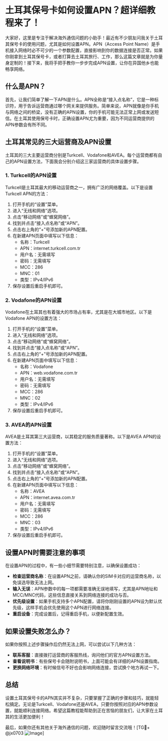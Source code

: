 # 土耳其保号卡如何设置APN？超详细教程来了！

大家好，这里是专注于解决海外通信问题的小助手！最近有不少朋友问我关于土耳其保号卡的使用问题，尤其是如何设置APN。APN（Access Point Name）是手机接入网络时必不可少的一个参数配置，直接影响到你的数据连接是否正常。如果你刚拿到土耳其保号卡，或者打算去土耳其旅行、工作，那么这篇文章就是为你量身定制的！接下来，我将手把手教你一步步完成APN设置，让你在异国他乡也能畅享网络。

## 什么是APN？

首先，让我们简单了解一下APN是什么。APN全称是“接入点名称”，它是一种标识符，用于告诉运营商通过哪个网关来提供服务。简单来说，APN就像是你手机与网络之间的桥梁，没有正确的APN设置，你的手机可能无法正常上网或发送短信。在土耳其使用保号卡时，正确设置APN尤为重要，因为不同运营商提供的APN参数会有所不同。

## 土耳其常见的三大运营商及APN设置

土耳其的三大主要运营商分别是Turkcell、Vodafone和AVEA。每个运营商都有自己的APN设置方法，下面我会分别介绍这三家运营商的具体设置步骤。

### 1. Turkcell的APN设置

Turkcell是土耳其最大的移动运营商之一，拥有广泛的网络覆盖。以下是设置Turkcell APN的方法：

1. 打开手机的“设置”菜单。
2. 进入“无线和网络”选项。
3. 点击“移动网络”或“蜂窝网络”。
4. 找到并点击“接入点名称”或“APN”。
5. 点击右上角的“+”号添加新的APN配置。
6. 在新建APN页面中填写以下信息：
   - 名称：Turkcell
   - APN：internet.turkcell.com.tr
   - 用户名：无需填写
   - 密码：无需填写
   - MCC：286
   - MNC：01
   - 类型：IPv4/IPv6
7. 保存设置后重启手机即可。

### 2. Vodafone的APN设置

Vodafone在土耳其也有着强大的市场占有率，尤其是在大城市地区。以下是Vodafone APN的设置方法：

1. 打开手机的“设置”菜单。
2. 进入“无线和网络”选项。
3. 点击“移动网络”或“蜂窝网络”。
4. 找到并点击“接入点名称”或“APN”。
5. 点击右上角的“+”号添加新的APN配置。
6. 在新建APN页面中填写以下信息：
   - 名称：Vodafone
   - APN：web.vodafone.com.tr
   - 用户名：无需填写
   - 密码：无需填写
   - MCC：286
   - MNC：02
   - 类型：IPv4/IPv6
7. 保存设置后重启手机即可。

### 3. AVEA的APN设置

AVEA是土耳其第三大运营商，以其稳定的服务质量著称。以下是AVEA APN的设置方法：

1. 打开手机的“设置”菜单。
2. 进入“无线和网络”选项。
3. 点击“移动网络”或“蜂窝网络”。
4. 找到并点击“接入点名称”或“APN”。
5. 点击右上角的“+”号添加新的APN配置。
6. 在新建APN页面中填写以下信息：
   - 名称：AVEA
   - APN：internet.avea.com.tr
   - 用户名：无需填写
   - 密码：无需填写
   - MCC：286
   - MNC：03
   - 类型：IPv4/IPv6
7. 保存设置后重启手机即可。

## 设置APN时需要注意的事项

在设置APN的过程中，有一些小细节需要特别注意，以确保设置成功：

- **检查运营商名称**：在设置APN之前，请确认你的SIM卡对应的运营商名称，以免误选导致无法上网。
- **输入无误**：APN参数中的每一项都需要准确无误地填写，尤其是APN地址和MCC/MNC代码，这些信息直接关系到网络连接的成功与否。
- **优先级设置**：如果手机支持多个APN配置，请将你刚刚设置的APN设为默认优先级，这样手机会优先使用这个APN进行网络连接。
- **重启设备**：完成设置后，记得重启手机，以便新配置生效。

## 如果设置失败怎么办？

如果你按照上述步骤操作后仍然无法上网，可以尝试以下几种方法：

- **联系客服**：直接拨打运营商的客服热线，询问他们的官方APN设置方法。
- **查看说明书**：有些保号卡会随附说明书，上面可能会有详细的APN设置指南。
- **更换网络环境**：有时候信号不好也会影响网络连接，尝试换个地方再试一下。

## 总结

设置土耳其保号卡的APN其实并不复杂，只要掌握了正确的步骤和技巧，就能轻松搞定。无论是Turkcell、Vodafone还是AVEA，只要你按照对应的APN参数设置，就能顺利连接网络。希望这篇教程能帮助到正在苦恼的朋友们，让大家在土耳其的生活更加便利！

最后，如果你还有其他关于海外通信的问题，欢迎随时留言交流哦！[TG💪+ @jx0703 ![Image](https://github.com/user-attachments/assets/dbca1d08-cadb-493c-b0ec-ad6f7a83f270)]